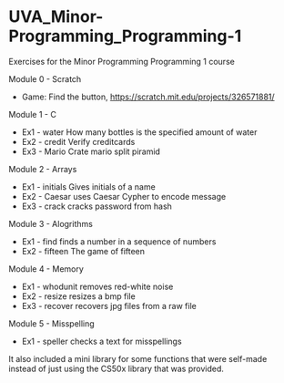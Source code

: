 # UVA_Minor-Programming_Programming-1
Exercises for the Minor Programming Programming 1 course

Module 0 - Scratch
- Game: Find the button, https://scratch.mit.edu/projects/326571881/

Module 1 - C
- Ex1 - water     How many bottles is the specified amount of water
- Ex2 - credit    Verify creditcards         
- Ex3 - Mario     Crate mario split piramid

Module 2 - Arrays
- Ex1 - initials  Gives initials of a name
- Ex2 - Caesar    uses Caesar Cypher to encode message
- Ex3 - crack     cracks password from hash

Module 3 - Alogrithms
- Ex1 - find      finds a number in a sequence of numbers
- Ex2 - fifteen   The game of fifteen

Module 4 - Memory
- Ex1 - whodunit  removes red-white noise
- Ex2 - resize    resizes a bmp file
- Ex3 - recover   recovers jpg files from a raw file

Module 5 - Misspelling
- Ex1 - speller   checks a text for misspellings

It also included a mini library for some functions that were self-made instead of just using the CS50x library that was provided.
